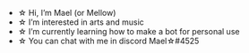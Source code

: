 - ☆ Hi, I’m Mael (or Mellow)
- ☆ I’m interested in arts and music
- ☆ I’m currently learning how to make a bot for personal use
- ☆ You can chat with me in discord Mael☆#4525

<!---
MelancholicMael/MelancholicMael is a ✨ special ✨ repository because its `README.md` (this file) appears on your GitHub profile.
You can click the Preview link to take a look at your changes.
--->
